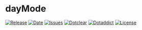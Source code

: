 # dayMode

[![Release](https://img.shields.io/github/v/release/franck-paul/dayMode)](https://github.com/franck-paul/dayMode/releases)
[![Date](https://img.shields.io/github/release-date/franck-paul/dayMode)](https://github.com/franck-paul/dayMode/releases)
[![Issues](https://img.shields.io/github/issues/franck-paul/dayMode)](https://github.com/franck-paul/dayMode/issues)
[![Dotclear](https://img.shields.io/badge/dotclear-v2.24-blue.svg)](https://fr.dotclear.org/download)
[![Dotaddict](https://img.shields.io/badge/dotaddict-official-green.svg)](https://plugins.dotaddict.org/dc2/details/dayMode)
[![License](https://img.shields.io/github/license/franck-paul/dayMode)](https://github.com/franck-paul/dayMode/blob/master/LICENSE)

